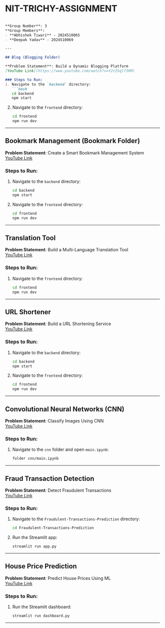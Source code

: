 # NIT-TRICHY-ASSIGNMENT


```markdown

**Group Number**: 3  
**Group Members**:  
- **Abhishek Tiwari** - 2024510065  
- **Deepak Yadav** - 2024510069  

---

## Blog (Blogging Folder)

**Problem Statement**: Build a Dynamic Blogging Platform  
[YouTube Link](https://www.youtube.com/watch?v=Y2rZSqlf3KM)

### Steps to Run:
1. Navigate to the `backend` directory:
   ```bash
   cd backend
   npm start
   ```

2. Navigate to the `frontend` directory:
   ```bash
   cd frontend
   npm run dev
   ```

---

## Bookmark Management (Bookmark Folder)

**Problem Statement**: Create a Smart Bookmark Management System  
[YouTube Link](https://www.youtube.com/watch?v=Y2rZSqlf3KM)

### Steps to Run:
1. Navigate to the `backend` directory:
   ```bash
   cd backend
   npm start
   ```

2. Navigate to the `frontend` directory:
   ```bash
   cd frontend
   npm run dev
   ```

---

## Translation Tool

**Problem Statement**: Build a Multi-Language Translation Tool  
[YouTube Link](https://www.youtube.com/watch?v=dQw4w9WgXcQ)

### Steps to Run:
1. Navigate to the `frontend` directory:
   ```bash
   cd frontend
   npm run dev
   ```

---

## URL Shortener

**Problem Statement**: Build a URL Shortening Service  
[YouTube Link](https://www.youtube.com/watch?v=dQw4w9WgXcQ)

### Steps to Run:
1. Navigate to the `backend` directory:
   ```bash
   cd backend
   npm start
   ```

2. Navigate to the `frontend` directory:
   ```bash
   cd frontend
   npm run dev
   ```

---

## Convolutional Neural Networks (CNN)

**Problem Statement**: Classify Images Using CNN  
[YouTube Link](https://www.youtube.com/watch?v=dQw4w9WgXcQ)

### Steps to Run:
1. Navigate to the `cnn` folder and open `main.ipynb`:
   ```bash
   folder cnn/main.ipynb
   ```

---

## Fraud Transaction Detection

**Problem Statement**: Detect Fraudulent Transactions  
[YouTube Link](https://www.youtube.com/watch?v=dQw4w9WgXcQ)

### Steps to Run:
1. Navigate to the `Fraudulent-Transactions-Prediction` directory:
   ```bash
   cd Fraudulent-Transactions-Prediction
   ```

2. Run the Streamlit app:
   ```bash
   streamlit run app.py
   ```

---

## House Price Prediction

**Problem Statement**: Predict House Prices Using ML  
[YouTube Link](https://www.youtube.com/watch?v=dQw4w9WgXcQ)

### Steps to Run:
1. Run the Streamlit dashboard:
   ```bash
   streamlit run dashboard.py
   ```

---
```
